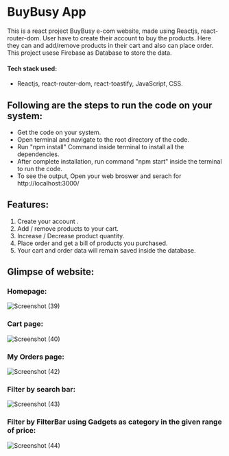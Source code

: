 # BuyBusy App
This is a react project BuyBusy e-com website, made using Reactjs, react-router-dom. User have to create their account to buy the products. Here they can and add/remove products in their cart and also can place order. This project usese Firebase as Database to store the data.
#### Tech stack used:
- Reactjs, react-router-dom, react-toastify, JavaScript, CSS.


## Following are the steps to run the code on your system:

- Get the code on your system.
- Open terminal and navigate to the root directory of the code.
- Run "npm install" Command inside terminal to install all the dependencies.
- After complete installation, run command "npm start" inside the terminal to run the code.
- To see the output, Open your web broswer and serach for http://localhost:3000/

## Features:
1. Create your account .
2. Add / remove products to your cart.
3. Increase / Decrease product quantity.
4. Place order and get a bill of products you purchased.
5. Your cart and order data will remain saved inside the database.

## Glimpse of website:
### Homepage:
![Screenshot (39)](https://github.com/priyach19/buybusy1/assets/126319326/38c37ad8-9dd9-4683-bdab-5cb4b7623a3b)

### Cart page:
![Screenshot (40)](https://github.com/priyach19/buybusy1/assets/126319326/5bc14ecd-312d-446d-b9c6-679037237650)
### My Orders page:
![Screenshot (42)](https://github.com/priyach19/buybusy1/assets/126319326/80c48507-ede6-4358-8a0b-5de873608ac2)
### Filter by search bar:
![Screenshot (43)](https://github.com/priyach19/buybusy1/assets/126319326/9a4bd644-b005-4f91-9b88-176f4ba24541)
### Filter by FilterBar using Gadgets as category in the given range of price:
![Screenshot (44)](https://github.com/priyach19/buybusy1/assets/126319326/d2a506f0-6e84-49cf-a69a-d738f6238db7)






